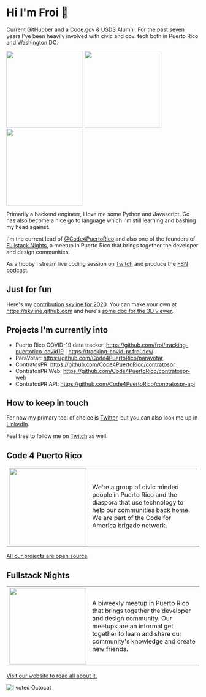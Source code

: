 # Hi I'm Froi :wave:

Current GitHubber and a [Code.gov](https://code.gov) & [USDS](https://usds.gov) Alumni. For the past seven years I've been heavily involved with civic and gov. tech both in Puerto Rico and Washington DC.

<img src="https://github.githubassets.com/images/modules/logos_page/GitHub-Mark.png" width="200px" /> <img src="https://avatars0.githubusercontent.com/u/8751968?s=200&v=4" width="200px" /> <img src="https://pbs.twimg.com/profile_images/892029865884622849/396oAxdc_400x400.jpg" width="200px" />

Primarily a backend engineer, I love me some Python and Javascript. Go has also become a nice go to language which I'm still learning and bashing my head against.

I'm the current lead of [@Code4PuertoRico](https://github.com/Code4PuertoRico) and also one of the founders of [Fullstack Nights](https://fullstacknights.com/), a meetup in Puerto Rico that brings together the developer and design communities.

As a hobby I stream live coding session on [Twitch](https://twitch.tv/froidotdev) and produce the [FSN podcast](https://fullstacknights.com/).

## Just for fun

Here's my [contribution skyline for 2020](https://github.com/froi/froi/blob/main/assets/froi-2020.stl). You can make your own at https://skyline.github.com and here's [some doc for the 3D viewer](https://docs.github.com/en/github/managing-files-in-a-repository/3d-file-viewer).

## Projects I'm currently into

- Puerto Rico COVID-19 data tracker: https://github.com/froi/tracking-puertorico-covid19 | https://tracking-covid-pr.froi.dev/
- ParaVotar: https://github.com/Code4PuertoRico/paravotar
- ContratosPR: https://github.com/Code4PuertoRico/contratospr
- ContratosPR Web: https://github.com/Code4PuertoRico/contratospr-web
- ContratosPR API: https://github.com/Code4PuertoRico/contratospr-api

## How to keep in touch

For now my primary tool of choice is [Twitter](https://twitter.com/froidotdev), but you can also look me up in [LinkedIn](https://www.linkedin.com/in/froilanirizarry/).

Feel free to follow me on [Twitch](https://twitch.tv/froidotdev) as well.

## Code 4 Puerto Rico

<table>
  <tr>
    <td><img src="https://avatars0.githubusercontent.com/u/6626422?s=200&v=4" width="200px" /></td>
    <td>We're a group of civic minded people in Puerto Rico and the diaspora that use technology to help our communities back home. We are part of the Code for America brigade network.
    </td>
  </tr>
</table>

[All our projects are open source](https://github.com/Code4PuertoRico)

## Fullstack Nights

<table>
  <tr>
    <td><img src="https://avatars0.githubusercontent.com/u/16525771?s=200&v=4" width="200px" /></td>
    <td>A biweekly meetup in Puerto Rico that brings together the developer and design community. Our meetups are an informal get together to learn and share our community's knowledge and create new friends.
    </td>
  </tr>
</table>

[Visit our website to read all about it.](https://fullstacknights.com)

![I voted Octocat](https://user-images.githubusercontent.com/3104489/97828882-616ae680-1c96-11eb-8110-4f39349b4033.gif)
